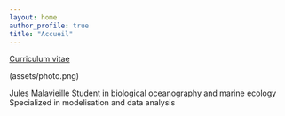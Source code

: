 ```yaml
---
layout: home
author_profile: true
title: "Accueil"
---
```

[Curriculum vitae](/cv/) 

(assets/photo.png)

Jules Malavieille 
Student in biological oceanography and marine ecology
Specialized in modelisation and data analysis 
